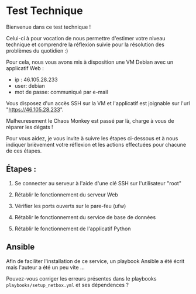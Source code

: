 Test Technique
================

Bienvenue dans ce test technique !

Celui-ci à pour vocation de nous permettre d'estimer votre niveau technique et comprendre la réflexion suivie pour la résolution des problèmes du quotidien :)

Pour cela, nous vous avons mis à disposition une VM Debian avec un applicatif Web :
 - ip : 46.105.28.233 
 - user: debian
 - mot de passe: communiqué par e-mail 
 
Vous disposez d'un accès SSH sur la VM et l'applicatif est joignable sur l'url "https://46.105.28.233".

Malheuresement le Chaos Monkey est passé par là, charge à vous de réparer les dégats !

Pour vous aidez, je vous invite à suivre les étapes ci-dessous et à nous indiquer brièvement votre réflexion et les actions effectuées pour chacune de ces étapes.

Étapes :
----------

1. Se connecter au serveur à l'aide d'une clé SSH sur l'utilisateur "root"

2. Rétablir le fonctionnement du serveur Web 

3. Vérifier les ports ouverts sur le pare-feu (ufw)

4. Rétablir le fonctionnement du service de base de données

5. Rétablir le fonctionnement de l'applicatif Python

Ansible
---------

Afin de faciliter l'installation de ce service, un playbook Ansible a été écrit mais l'auteur a été un peu vite ...

Pouvez-vous corriger les erreurs présentes dans le playbooks `playbooks/setup_netbox.yml` et ses dépendences ?

